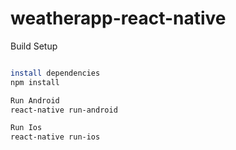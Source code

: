 # weatherapp-react-native
Build Setup
``` bash

install dependencies
npm install

Run Android
react-native run-android

Run Ios
react-native run-ios
